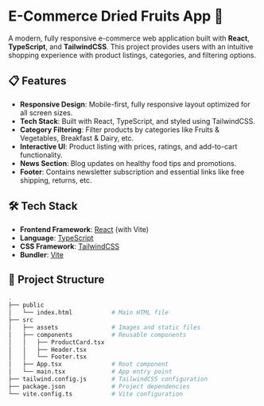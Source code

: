 # E-Commerce Dried Fruits App 🛒

A modern, fully responsive e-commerce web application built with **React**, **TypeScript**, and **TailwindCSS**. This project provides users with an intuitive shopping experience with product listings, categories, and filtering options.

## 📋 Features

- **Responsive Design**: Mobile-first, fully responsive layout optimized for all screen sizes.
- **Tech Stack**: Built with React, TypeScript, and styled using TailwindCSS.
- **Category Filtering**: Filter products by categories like Fruits & Vegetables, Breakfast & Dairy, etc.
- **Interactive UI**: Product listing with prices, ratings, and add-to-cart functionality.
- **News Section**: Blog updates on healthy food tips and promotions.
- **Footer**: Contains newsletter subscription and essential links like free shipping, returns, etc.

## 🛠 Tech Stack

- **Frontend Framework**: [React](https://reactjs.org/) (with Vite)
- **Language**: [TypeScript](https://www.typescriptlang.org/)
- **CSS Framework**: [TailwindCSS](https://tailwindcss.com/)
- **Bundler**: [Vite](https://vitejs.dev/)

## 📂 Project Structure

```bash
.
├── public
│   └── index.html           # Main HTML file
├── src
│   ├── assets               # Images and static files
│   ├── components           # Reusable components
│   │   ├── ProductCard.tsx
│   │   ├── Header.tsx
│   │   └── Footer.tsx
│   ├── App.tsx              # Root component
│   └── main.tsx             # App entry point
├── tailwind.config.js       # TailwindCSS configuration
├── package.json             # Project dependencies
└── vite.config.ts           # Vite configuration

